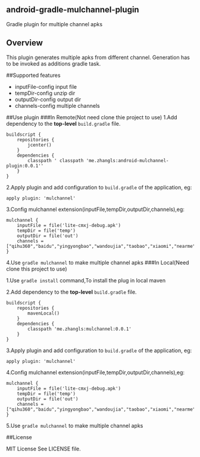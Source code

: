 ## android-gradle-mulchannel-plugin

Gradle plugin for multiple channel apks

## Overview

This plugin generates multiple apks from different channel.
Generation has to be invoked as additions gradle task.

##Supported features

 * inputFile-config input file
 * tempDir-config unzip dir
 * outputDir-config output dir
 * channels-config multiple channels

##Use plugin
###In Remote(Not need clone thie project to use)
1.Add dependency to the __top-level__ `build.gradle` file.
    
    buildscript {
        repositories {
            jcenter()
        }
        dependencies {
            classpath ' classpath 'me.zhangls:android-mulchannel-plugin:0.0.1''
        }
    }
2.Apply plugin and add configuration to `build.gradle` of the application, eg:

    apply plugin: 'mulchannel'
    
3.Config mulchannel extension(inputFile,tempDir,outputDir,channels),eg:

    mulchannel {
        inputFile = file('lite-cmxj-debug.apk')
        tempDir = file('temp')
        outputDir = file('out')
        channels = ["qihu360","baidu","yingyongbao","wandoujia","taobao","xiaomi","nearme","anzhuo","anzhi","meizu"]
    }

4.Use `gradle mulchannel` to make multiple channel apks
###In Local(Need clone this project to use)

1.Use `gradle install` command,To install the plug in local maven

2.Add dependency to the __top-level__ `build.gradle` file.
    
    buildscript {
        repositories {
            mavenLocal()
        }
        dependencies {
            classpath 'me.zhangls:mulchannel:0.0.1'
        }
    }

3.Apply plugin and add configuration to `build.gradle` of the application, eg:

    apply plugin: 'mulchannel'

4.Config mulchannel extension(inputFile,tempDir,outputDir,channels),eg:

    mulchannel {
        inputFile = file('lite-cmxj-debug.apk')
        tempDir = file('temp')
        outputDir = file('out')
        channels = ["qihu360","baidu","yingyongbao","wandoujia","taobao","xiaomi","nearme","anzhuo","anzhi","meizu"]
    }

5.Use `gradle mulchannel` to make multiple channel apks


##License

MIT License
See LICENSE file.
